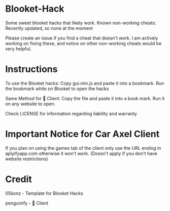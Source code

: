 # Blooket-Hack
Some sweet blooket hacks that likely work. Known non-working cheats: Recently updated, so none at the moment

Please create an issue if you find a cheat that doesn't work. I am actively working on fixing these, and notice on other non-working cheats would be very helpful.

# Instructions
To use the Blooket hacks: Copy gui.min.js and paste it into a bookmark. Run the bookmark while on Blooket to open the hacks

Same Method for 🚗 Client: Copy the file and paste it into a book mark. Run it on any website to open. 

Check LICENSE for information regarding liability and warranty

# Important Notice for Car Axel Client
If you plan on using the games tab of the client only use the URL ending in aplyifyapp.com otherwise it won't work. (Doesn't apply if you don't have website restrictions)

# Credit
05konz - Template for Blooket Hacks

penguinify - 🚗 Client
